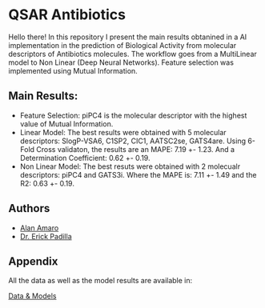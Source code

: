 
# QSAR Antibiotics

Hello there! In this repository I present the main results obtanined in a AI implementation in the prediction of Biological Activity from molecular descriptors of Antibiotics molecules. The workflow goes from a MultiLinear model to Non Linear (Deep Neural Networks). Feature selection was implemented using Mutual Information. 



## Main Results: 
- Feature Selection: piPC4 is the molecular descriptor with the highest value of Mutual Information.
- Linear Model: The best results were obtained with 5 molecular descriptors: SlogP-VSA6, C1SP2, CIC1, AATSC2se, GATS4are. Using 6-Fold Cross validaton, the results are an MAPE: 7.19 +- 1.23. And a Determination Coefficient: 0.62 +- 0.19. 
- Non Linear Model: The best resuts were obtained with 2 molecualr descriptors: piPC4 and GATS3i. Where the MAPE is: 7.11 +- 1.49 and the R2: 0.63 +- 0.19. 




## Authors

- [Alan Amaro](https://www.linkedin.com/in/alanamaro/)
- [Dr. Erick Padilla](https://scholar.google.com/citations?user=qCaGKSsAAAAJ&hl=es)


## Appendix

All the data as well as the model results are available in: 

[Data & Models](https://drive.google.com/drive/folders/145f-mhFdcVsQCNL8XA7dSE6bpXo6bPHo?usp=sharing)

